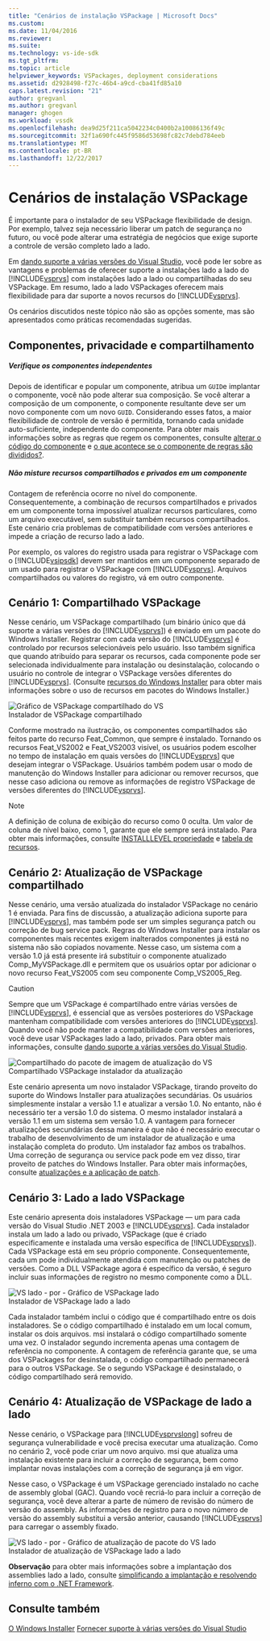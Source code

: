 ```yaml
---
title: "Cenários de instalação VSPackage | Microsoft Docs"
ms.custom: 
ms.date: 11/04/2016
ms.reviewer: 
ms.suite: 
ms.technology: vs-ide-sdk
ms.tgt_pltfrm: 
ms.topic: article
helpviewer_keywords: VSPackages, deployment considerations
ms.assetid: d2928498-f27c-46b4-a9cd-cba41fd85a10
caps.latest.revision: "21"
author: gregvanl
ms.author: gregvanl
manager: ghogen
ms.workload: vssdk
ms.openlocfilehash: dea9d25f211ca5042234c0400b2a10086136f49c
ms.sourcegitcommit: 32f1a690fc445f9586d53698fc82c7debd784eeb
ms.translationtype: MT
ms.contentlocale: pt-BR
ms.lasthandoff: 12/22/2017
---
```

# <a name="vspackage-setup-scenarios"></a>Cenários de instalação VSPackage
É importante para o instalador de seu VSPackage flexibilidade de design. Por exemplo, talvez seja necessário liberar um patch de segurança no futuro, ou você pode alterar uma estratégia de negócios que exige suporte a controle de versão completo lado a lado.  
  
 Em [dando suporte a várias versões do Visual Studio](../../extensibility/supporting-multiple-versions-of-visual-studio.md), você pode ler sobre as vantagens e problemas de oferecer suporte a instalações lado a lado do [!INCLUDE[vsprvs](../../code-quality/includes/vsprvs_md.md)] com instalações lado a lado ou compartilhadas do seu VSPackage. Em resumo, lado a lado VSPackages oferecem mais flexibilidade para dar suporte a novos recursos do [!INCLUDE[vsprvs](../../code-quality/includes/vsprvs_md.md)].  
  
 Os cenários discutidos neste tópico não são as opções somente, mas são apresentados como práticas recomendadas sugeridas.  
  
## <a name="components-privacy-and-sharing"></a>Componentes, privacidade e compartilhamento  
  
##### <a name="make-your-components-independent"></a>Verifique os componentes independentes  
 Depois de identificar e popular um componente, atribua um `GUID`e implantar o componente, você não pode alterar sua composição. Se você alterar a composição de um componente, o componente resultante deve ser um novo componente com um novo `GUID`. Considerando esses fatos, a maior flexibilidade de controle de versão é permitida, tornando cada unidade auto-suficiente, independente do componente. Para obter mais informações sobre as regras que regem os componentes, consulte [alterar o código do componente](http://msdn.microsoft.com/library/aa367849\(VS.85\).aspx) e [o que acontece se o componente de regras são divididos?](http://msdn.microsoft.com/library/aa372795\(VS.85\).aspx).  
  
##### <a name="do-not-mix-shared-and-private-resources-in-a-component"></a>Não misture recursos compartilhados e privados em um componente  
 Contagem de referência ocorre no nível do componente. Consequentemente, a combinação de recursos compartilhados e privados em um componente torna impossível atualizar recursos particulares, como um arquivo executável, sem substituir também recursos compartilhados. Este cenário cria problemas de compatibilidade com versões anteriores e impede a criação de recurso lado a lado.  
  
 Por exemplo, os valores do registro usada para registrar o VSPackage com o [!INCLUDE[vsipsdk](../../extensibility/includes/vsipsdk_md.md)] devem ser mantidos em um componente separado de um usado para registrar o VSPackage com [!INCLUDE[vsprvs](../../code-quality/includes/vsprvs_md.md)]. Arquivos compartilhados ou valores do registro, vá em outro componente.  
  
## <a name="scenario-1-shared-vspackage"></a>Cenário 1: Compartilhado VSPackage  
 Nesse cenário, um VSPackage compartilhado (um binário único que dá suporte a várias versões do [!INCLUDE[vsprvs](../../code-quality/includes/vsprvs_md.md)]) é enviado em um pacote do Windows Installer. Registrar com cada versão do [!INCLUDE[vsprvs](../../code-quality/includes/vsprvs_md.md)] é controlado por recursos selecionáveis pelo usuário. Isso também significa que quando atribuído para separar os recursos, cada componente pode ser selecionada individualmente para instalação ou desinstalação, colocando o usuário no controle de integrar o VSPackage versões diferentes do [!INCLUDE[vsprvs](../../code-quality/includes/vsprvs_md.md)]. (Consulte [recursos do Windows Installer](http://msdn.microsoft.com/library/aa372840\(VS.85\).aspx) para obter mais informações sobre o uso de recursos em pacotes do Windows Installer.)  
  
 ![Gráfico de VSPackage compartilhado do VS](../../extensibility/internals/media/vs_sharedpackage.gif "VS_SharedPackage")  
Instalador de VSPackage compartilhado  
  
 Conforme mostrado na ilustração, os componentes compartilhados são feitos parte do recurso Feat_Common, que sempre é instalado. Tornando os recursos Feat_VS2002 e Feat_VS2003 visível, os usuários podem escolher no tempo de instalação em quais versões do [!INCLUDE[vsprvs](../../code-quality/includes/vsprvs_md.md)] que desejam integrar o VSPackage. Usuários também podem usar o modo de manutenção do Windows Installer para adicionar ou remover recursos, que nesse caso adiciona ou remove as informações de registro VSPackage de versões diferentes do [!INCLUDE[vsprvs](../../code-quality/includes/vsprvs_md.md)].  
  
> [!NOTE]
>  A definição de coluna de exibição do recurso como 0 oculta. Um valor de coluna de nível baixo, como 1, garante que ele sempre será instalado. Para obter mais informações, consulte [INSTALLLEVEL propriedade](http://msdn.microsoft.com/library/aa369536\(VS.85\).aspx) e [tabela de recursos](http://msdn.microsoft.com/library/aa368585.aspx).  
  
## <a name="scenario-2-shared-vspackage-update"></a>Cenário 2: Atualização de VSPackage compartilhado  
 Nesse cenário, uma versão atualizada do instalador VSPackage no cenário 1 é enviada. Para fins de discussão, a atualização adiciona suporte para [!INCLUDE[vsprvs](../../code-quality/includes/vsprvs_md.md)], mas também pode ser um simples segurança patch ou correção de bug service pack. Regras do Windows Installer para instalar os componentes mais recentes exigem inalterados componentes já está no sistema não são copiados novamente. Nesse caso, um sistema com a versão 1.0 já está presente irá substituir o componente atualizado Comp_MyVSPackage.dll e permitem que os usuários optar por adicionar o novo recurso Feat_VS2005 com seu componente Comp_VS2005_Reg.  
  
> [!CAUTION]
>  Sempre que um VSPackage é compartilhado entre várias versões de [!INCLUDE[vsprvs](../../code-quality/includes/vsprvs_md.md)], é essencial que as versões posteriores do VSPackage mantenham compatibilidade com versões anteriores do [!INCLUDE[vsprvs](../../code-quality/includes/vsprvs_md.md)]. Quando você não pode manter a compatibilidade com versões anteriores, você deve usar VSPackages lado a lado, privados. Para obter mais informações, consulte [dando suporte a várias versões do Visual Studio](../../extensibility/supporting-multiple-versions-of-visual-studio.md).  
  
 ![Compartilhado do pacote de imagem de atualização do VS](../../extensibility/internals/media/vs_sharedpackageupdate.gif "VS_SharedPackageUpdate")  
Compartilhado VSPackage instalador da atualização  
  
 Este cenário apresenta um novo instalador VSPackage, tirando proveito do suporte do Windows Installer para atualizações secundárias. Os usuários simplesmente instalar a versão 1.1 e atualizar a versão 1.0. No entanto, não é necessário ter a versão 1.0 do sistema. O mesmo instalador instalará a versão 1.1 em um sistema sem versão 1.0. A vantagem para fornecer atualizações secundárias dessa maneira é que não é necessário executar o trabalho de desenvolvimento de um instalador de atualização e uma instalação completa do produto. Um instalador faz ambos os trabalhos. Uma correção de segurança ou service pack pode em vez disso, tirar proveito de patches do Windows Installer. Para obter mais informações, consulte [atualizações e a aplicação de patch](http://msdn.microsoft.com/library/aa370579\(VS.85\).aspx).  
  
## <a name="scenario-3-side-by-side-vspackage"></a>Cenário 3: Lado a lado VSPackage  
 Este cenário apresenta dois instaladores VSPackage — um para cada versão do Visual Studio .NET 2003 e [!INCLUDE[vsprvs](../../code-quality/includes/vsprvs_md.md)]. Cada instalador instala um lado a lado ou privado, VSPackage (que é criado especificamente e instalada uma versão específica de [!INCLUDE[vsprvs](../../code-quality/includes/vsprvs_md.md)]). Cada VSPackage está em seu próprio componente. Consequentemente, cada um pode individualmente atendida com manutenção ou patches de versões. Como a DLL VSPackage agora é específico da versão, é seguro incluir suas informações de registro no mesmo componente como a DLL.  
  
 ![VS lado &#45; por &#45; Gráfico de VSPackage lado](../../extensibility/internals/media/vs_sbys_package.gif "VS_SbyS_Package")  
Instalador de VSPackage lado a lado  
  
 Cada instalador também inclui o código que é compartilhado entre os dois instaladores. Se o código compartilhado é instalado em um local comum, instalar os dois arquivos. msi instalará o código compartilhado somente uma vez. O instalador segundo incrementa apenas uma contagem de referência no componente. A contagem de referência garante que, se uma dos VSPackages for desinstalada, o código compartilhado permanecerá para o outros VSPackage. Se o segundo VSPackage é desinstalado, o código compartilhado será removido.  
  
## <a name="scenario-4-side-by-side-vspackage-update"></a>Cenário 4: Atualização de VSPackage de lado a lado  
 Nesse cenário, o VSPackage para [!INCLUDE[vsprvslong](../../code-quality/includes/vsprvslong_md.md)] sofreu de segurança vulnerabilidade e você precisa executar uma atualização. Como no cenário 2, você pode criar um novo arquivo. msi que atualiza uma instalação existente para incluir a correção de segurança, bem como implantar novas instalações com a correção de segurança já em vigor.  
  
 Nesse caso, o VSPackage é um VSPackage gerenciado instalado no cache de assembly global (GAC). Quando você recriá-lo para incluir a correção de segurança, você deve alterar a parte de número de revisão do número de versão do assembly. As informações de registro para o novo número de versão do assembly substitui a versão anterior, causando [!INCLUDE[vsprvs](../../code-quality/includes/vsprvs_md.md)] para carregar o assembly fixado.  
  
 ![VS lado &#45; por &#45; Gráfico de atualização de pacote do VS lado](../../extensibility/internals/media/vs_sbys_packageupdate.gif "VS_SbyS_PackageUpdate")  
Instalador de atualização de VSPackage lado a lado  
  
 **Observação** para obter mais informações sobre a implantação dos assemblies lado a lado, consulte [simplificando a implantação e resolvendo inferno com o .NET Framework](http://msdn.microsoft.com/library/ms973843.aspx).  
  
## <a name="see-also"></a>Consulte também  
 [O Windows Installer](http://msdn.microsoft.com/library/cc185688\(VS.85\).aspx)   
 [Fornecer suporte à várias versões do Visual Studio](../../extensibility/supporting-multiple-versions-of-visual-studio.md)